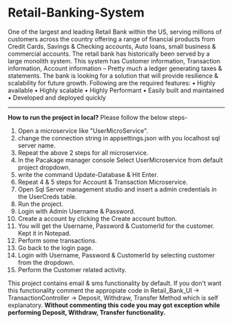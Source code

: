 # Retail-Banking-System
One of the largest and leading Retail Bank within the US, serving millions of customers across the country offering a range of financial products from Credit Cards, Savings &amp; Checking accounts, Auto loans, small business &amp; commercial accounts. The retail bank has historically been served by a large monolith system. This system has Customer information, Transaction information, Account information – Pretty much a ledger generating taxes &amp; statements. The bank is looking for a solution that will provide resilience &amp; scalability for future growth. Following are the required features: • Highly available • Highly scalable • Highly Performant • Easily built and maintained • Developed and deployed quickly

------------------------------------------------------------------------------------------------------------------------------------------------------------------------
**How to run the project in local?**
Please follow the below steps-
1) Open a microservice like "UserMicroService".
2) change the connection string in appsettings.json with you localhost sql server name.
3) Repeat the above 2 steps for all microservice.
4) In the Pacakage manager console Select UserMicroservice from default project dropdown.
5) write the command Update-Database & Hit Enter.
6) Repeat 4 & 5 steps for Account & Transaction Microservice.
7) Open Sql Server management studio and insert a admin credentials in the UserCreds table.
8) Run the project.
9) Login with Admin Username & Password.
10) Create a account by clicking the Create account button.
11) You will get the Username, Password & CustomerId for the customer. Kept it in Notepad.
12) Perform some transactions.
13) Go back to the login page.
14) Login with Username, Password & CustomerId by selecting customer from the dropdown.
15) Perform the Customer related activity.

This project contains email & sms functionality by default.
If you don't want this functionality comment the appropiate code in Retail_Bank_UI -> TransactionController -> Deposit, Withdraw, Transfer Method which is self explanatory.
**Without commenting this code you may got exception while performing Deposit, Withdraw, Transfer functionality.**
